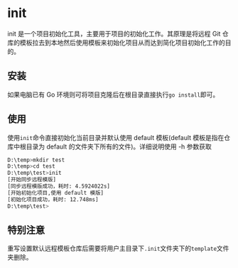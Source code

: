 # init

init 是一个项目初始化工具，主要用于项目的初始化工作。其原理是将远程 Git 仓库的模板拉去到本地然后使用模板来初始化项目从而达到简化项目初始化工作的目的。

## 安装

如果电脑已有 Go 环境则可将项目克隆后在根目录直接执行`go install`即可。

## 使用

使用`init`命令直接初始化当前目录并默认使用 default 模板(default 模板是指在仓库中根目录为 default 的文件夹下所有的文件)。详细说明使用 -h 参数获取
```bash
D:\temp>mkdir test
D:\temp>cd test
D:\temp\test>init
[开始同步远程模版]
[同步远程模版成功，耗时: 4.5924022s]
[开始初始化项目,使用 default 模版]
[初始化项目成功，耗时: 12.748ms]
D:\temp\test>
```

## 特别注意

重写设置默认远程模板仓库后需要将用户主目录下`.init`文件夹下的`template`文件夹删除。
